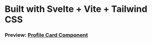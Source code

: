 # Built with Svelte + Vite + Tailwind CSS

### Preview: [Profile Card Component](https://profile-card-component-six-lake.vercel.app/)

